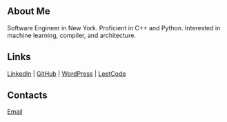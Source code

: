 ## About Me
Software Engineer in New York. Proficient in C++ and Python. Interested in machine learning, compiler, and architecture.

## Links
[LinkedIn](https://www.linkedin.com/in/shikaili/) | [GitHub](https://github.com/levendlee) | [WordPress](https://levendlee.wordpress.com) | [LeetCode](https://leetcode.com/levendlee)

## Contacts
[Email](mailto:levedlee@gmail.com)

